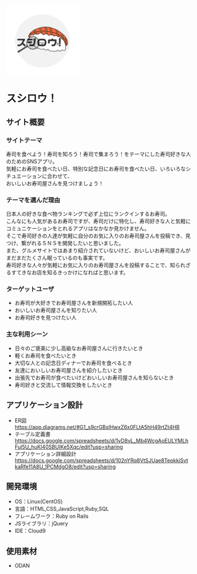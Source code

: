 ![スシロウロゴ](./PF_logo.png)
# スシロウ！

## サイト概要

### サイトテーマ
寿司を食べよう！寿司を知ろう！寿司で集まろう！をテーマにした寿司好きな人のためのSNSアプリ。<br>
気軽にお寿司を食べたい日、特別な記念日にお寿司を食べたい日、いろいろなシチュエーションに合わせて、<br>
おいしいお寿司屋さんを見つけましょう！


### テーマを選んだ理由
日本人の好きな食べ物ランキングで必ず上位にランクインするお寿司。<br>
こんなにも人気があるお寿司ですが、寿司だけに特化し、寿司好きな人と気軽にコミュニケーションをとれるアプリはなかなか見かけません。<br>
そこで寿司好きの人達が気軽に自分のお気に入りのお寿司屋さんを投稿でき、見つけ、繋がれるＳＮＳを開発したいと思いました。<br>
また、グルメサイトではあまり紹介されていないけど、おいしいお寿司屋さんがまだまだたくさん眠っているのも事実です。<br>
寿司好きな人々が気軽にお気に入りのお寿司屋さんを投稿することで、知られざるすてきなお店を知るきっかけになればと思います。<br>


### ターゲットユーザ
 - お寿司が大好きでお寿司屋さんを新規開拓したい人
 - おいしいお寿司屋さんを知りたい人
 - お寿司好きを見つけたい人

### 主な利用シーン
 - 日々のご褒美に少し高級なお寿司屋さんに行きたいとき
 - 軽くお寿司を食べたいとき
 - 大切な人との記念日ディナーでお寿司を食べるとき
 - 友達においしいお寿司屋さんを紹介したいとき
 - 出張先でお寿司が食べたいけどおいしいお寿司屋さんを知らないとき
 - 寿司好きと交流して情報交換をしたいとき


## アプリケーション設計
- ER図
　https://app.diagrams.net/#G1_s9crGBsIHwxZ6x0FLtA5hH49rtZt4HB
- テーブル定義書
　https://docs.google.com/spreadsheets/d/1vD8vL_Mb4WcgAoEULYMLhFul5U_huKI40SBUIKe5Xqc/edit?usp=sharing
- アプリケーション詳細設計
　https://docs.google.com/spreadsheets/d/102nYRq8VtSJUae8TepkkjSvtkaRfe11A8U_1PCMdgO8/edit?usp=sharing

## 開発環境
- OS：Linux(CentOS)
- 言語：HTML,CSS,JavaScript,Ruby,SQL
- フレームワーク：Ruby on Rails
- JSライブラリ：jQuery
- IDE：Cloud9

## 使用素材
- ODAN
